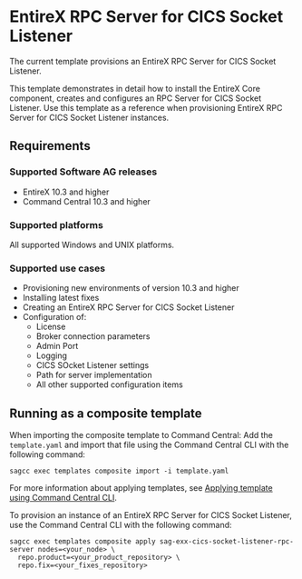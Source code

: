 <!-- Copyright 2018 Software AG, Darmstadt, Germany and/or its licensors

   SPDX-License-Identifier: Apache-2.0

    Licensed under the Apache License, Version 2.0 (the "License");
    you may not use this file except in compliance with the License.
    You may obtain a copy of the License at

        http://www.apache.org/licenses/LICENSE-2.0

    Unless required by applicable law or agreed to in writing, software
    distributed under the License is distributed on an "AS IS" BASIS,
     WITHOUT WARRANTIES OR CONDITIONS OF ANY KIND, either express or implied.
     See the License for the specific language governing permissions and

     limitations under the License.                                                  

-->

# EntireX RPC Server for CICS Socket Listener

The current template provisions an EntireX RPC Server for CICS Socket Listener.

This template demonstrates in detail how to install the EntireX Core component, creates and configures an RPC Server for CICS Socket Listener. Use this template as a reference when provisioning EntireX RPC Server for CICS Socket Listener instances.

## Requirements

### Supported Software AG releases

* EntireX 10.3 and higher
* Command Central 10.3 and higher

### Supported platforms

All supported Windows and UNIX platforms.

### Supported use cases

* Provisioning new environments of version 10.3 and higher
* Installing latest fixes
* Creating an EntireX RPC Server for CICS Socket Listener
* Configuration of:
  * License
  * Broker connection parameters
  * Admin Port
  * Logging
  * CICS SOcket Listener settings
  * Path for server implementation
  * All other supported configuration items

## Running as a composite template

When importing the composite template to Command Central:
Add the `template.yaml` and import that file using the Command Central CLI with the following command:

```
sagcc exec templates composite import -i template.yaml
```

For more information about applying templates, see [Applying template using Command Central CLI](https://github.com/SoftwareAG/sagdevops-templates/wiki/Using-default-templates#applying-template-using-command-central-cli).

To provision an instance of an EntireX RPC Server for CICS Socket Listener, use the Command Central CLI with the following command:

```
sagcc exec templates composite apply sag-exx-cics-socket-listener-rpc-server nodes=<your_node> \
  repo.product=<your_product_repository> \
  repo.fix=<your_fixes_repository>
```
